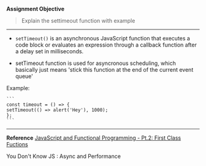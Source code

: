 **Assignment Objective**
>Explain the settimeout function with example
****

- <code>setTimeout()</code> is an asynchronous JavaScript function that executes a code block or evaluates an expression through a callback function after a delay set in milliseconds.

- setTimeout function is used for asyncronous scheduling, which basically just means 'stick this function at the end of the current event queue'

Example:

    ```
    const timeout = () => {
    setTimeout(() => alert('Hey'), 1000);
    };
    ```

****
**Reference**
[JavaScript and Functional Programming - Pt.2: First Class Fuctions](https://medium.com/hackernoon/javascript-and-functional-programming-pt-2-first-class-functions-4437a1aec217)

You Don't Know JS : Async and Performance